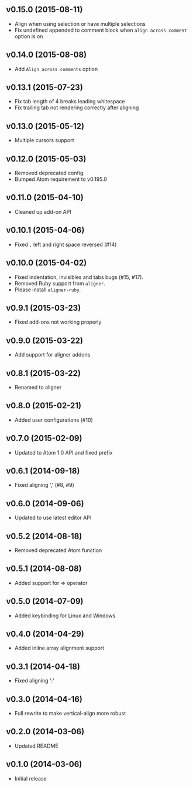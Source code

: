 ## v0.15.0 (2015-08-11)
- Align when using selection or have multiple selections
- Fix undefined appended to comment block when `align across comment` option is on

## v0.14.0 (2015-08-08)
- Add `Align across comments` option

## v0.13.1 (2015-07-23)
- Fix tab length of 4 breaks leading whitespace
- Fix trailing tab not rendering correctly after aligning

## v0.13.0 (2015-05-12)
- Multiple cursors support

## v0.12.0 (2015-05-03)
- Removed deprecated config.
- Bumped Atom requirement to v0.195.0

## v0.11.0 (2015-04-10)
- Cleaned up add-on API

## v0.10.1 (2015-04-06)
- Fixed `,` left and right space reversed (#14)

## v0.10.0 (2015-04-02)
- Fixed indentation, invisibles and tabs bugs (#15, #17).
- Removed Ruby support from `aligner`.
- Please install `aligner-ruby`.

## v0.9.1 (2015-03-23)
- Fixed add-ons not working properly

## v0.9.0 (2015-03-22)
- Add support for aligner addons

## v0.8.1 (2015-03-22)
- Renamed to aligner

## v0.8.0 (2015-02-21)
- Added user configurations (#10)

## v0.7.0 (2015-02-09)
- Updated to Atom 1.0 API and fixed prefix

## v0.6.1 (2014-09-18)
- Fixed aligning ',' (#8, #9)

## v0.6.0 (2014-09-06)
- Updated to use latest editor API

## v0.5.2 (2014-08-18)
- Removed deprecated Atom function

## v0.5.1 (2014-08-08)
- Added support for => operator

## v0.5.0 (2014-07-09)
- Added keybinding for Linux and Windows

## v0.4.0 (2014-04-29)
- Added inline array alignment support

## v0.3.1 (2014-04-18)
- Fixed aligning ':'

## v0.3.0 (2014-04-16)
- Full rewrite to make vertical-align more robust

## v0.2.0 (2014-03-06)
- Updated README

## v0.1.0 (2014-03-06)
- Initial release
